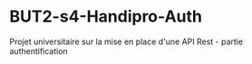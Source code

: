 # BUT2-s4-Handipro-Auth
Projet universitaire sur la mise en place d'une API Rest - partie authentification 
